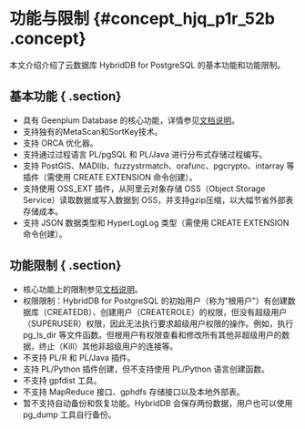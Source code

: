 # 功能与限制 {#concept_hjq_p1r_52b .concept}

本文介绍介绍了云数据库 HybridDB for PostgreSQL 的基本功能和功能限制。

## 基本功能 { .section}

-   具有 Geenplum Database 的核心功能，详情参见[文档说明](http://gpdb.docs.pivotal.io/4380/ref_guide/feature_summary.html)。
-   支持独有的MetaScan和SortKey技术。
-   支持 ORCA 优化器。
-   支持通过过程语言 PL/pgSQL 和 PL/Java 进行分布式存储过程编写。
-   支持 PostGIS、MADlib、fuzzystrmatch、orafunc、pgcrypto、intarray 等插件（需使用 CREATE EXTENSION 命令创建）。
-   支持使用 OSS\_EXT 插件，从阿里云对象存储 OSS（Object Storage Service）读取数据或写入数据到 OSS，并支持gzip压缩，以大幅节省外部表存储成本。
-   支持 JSON 数据类型和 HyperLogLog 类型（需使用 CREATE EXTENSION 命令创建）。

## 功能限制 { .section}

-   核心功能上的限制参见[文档说明](http://gpdb.docs.pivotal.io/4380/ref_guide/feature_summary.html)。
-   权限限制：HybridDB for PostgreSQL 的初始用户（称为“根用户”）有创建数据库（CREATEDB）、创建用户（CREATEROLE）的权限，但没有超级用户（SUPERUSER）权限，因此无法执行要求超级用户权限的操作。例如，执行 pg\_ls\_dir 等文件函数。但根用户有权限查看和修改所有其他非超级用户的数据，终止（Kill）其他非超级用户的连接等。
-   不支持 PL/R 和 PL/Java 插件。
-   支持 PL/Python 插件创建，但不支持使用 PL/Python 语言创建函数。
-   不支持 gpfdist 工具。
-   不支持 MapReduce 接口、gphdfs 存储接口以及本地外部表。
-   暂不支持自动备份和恢复功能。HybridDB 会保存两份数据，用户也可以使用 pg\_dump 工具自行备份。

